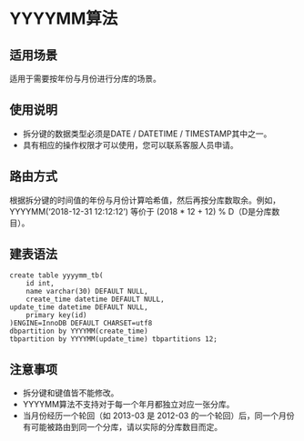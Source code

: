 # YYYYMM算法<a name="ddm_10_0006"></a>

## 适用场景<a name="section15760711132611"></a>

适用于需要按年份与月份进行分库的场景。

## 使用说明<a name="section1877171510217"></a>

-   拆分键的数据类型必须是DATE / DATETIME / TIMESTAMP其中之一。
-   具有相应的操作权限才可以使用，您可以联系客服人员申请。

## 路由方式<a name="section149331275411"></a>

根据拆分键的时间值的年份与月份计算哈希值，然后再按分库数取余。例如，YYYYMM\(‘2018-12-31 12:12:12’\) 等价于 \(2018 \* 12 + 12\) % D（D是分库数目）。

## 建表语法<a name="section83236412181"></a>

```
create table yyyymm_tb( 
    id int, 
    name varchar(30) DEFAULT NULL, 
    create_time datetime DEFAULT NULL, 
update_time datetime DEFAULT NULL,
    primary key(id) 
)ENGINE=InnoDB DEFAULT CHARSET=utf8 
dbpartition by YYYYMM(create_time)
tbpartition by YYYYMM(update_time) tbpartitions 12;
```

## 注意事项<a name="section121681236151812"></a>

-   拆分键和键值皆不能修改。
-   YYYYMM算法不支持对于每一个年月都独立对应一张分库。
-   当月份经历一个轮回（如 2013-03 是 2012-03 的一个轮回）后，同一个月份有可能被路由到同一个分库，请以实际的分库数目而定。

